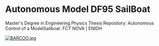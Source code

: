 # Autonomous Model DF95 SailBoat
Master's Degree in Engineering Physics Thesis Repository: Autonomous Control of a ModelSailboat. FCT NOVA | ENIDH

[![BARCOO.jpg](https://i.postimg.cc/13txyQqx/BARCOO.jpg)](https://postimg.cc/vcp2vChX)
